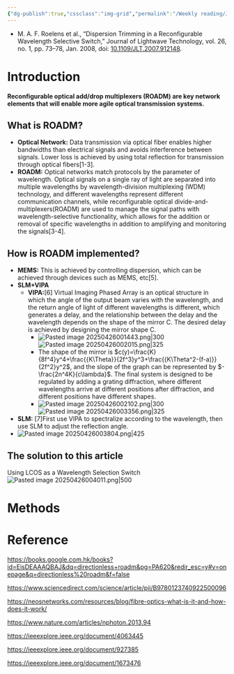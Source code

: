 ```yaml
---
{"dg-publish":true,"cssclass":"img-grid","permalink":"/Weekly reading/Journal of Lightwave Technology; Wavelength Selective Switch/","dgPassFrontmatter":true,"created":"2025-04-25T22:27:07.540+08:00","updated":"2025-04-26T00:41:12.000+08:00"}
---
```


- M. A. F. Roelens et al., “Dispersion Trimming in a Reconfigurable Wavelength Selective Switch,” Journal of Lightwave Technology, vol. 26, no. 1, pp. 73–78, Jan. 2008, doi: [10.1109/JLT.2007.912148](https://doi.org/10.1109/JLT.2007.912148).
# Introduction
**Reconfigurable optical add/drop multiplexers (ROADM) are key network elements that will enable more agile optical transmission systems.**
## What is ROADM?
- **Optical Network:** Data transmission via optical fiber enables higher bandwidths than electrical signals and avoids interference between signals. Lower loss is achieved by using total reflection for transmission through optical fibers[1-3]. 
- **ROADM:** Optical networks match protocols by the parameter of wavelength. Optical signals on a single ray of light are separated into multiple wavelengths by wavelength-division multiplexing (WDM) technology, and different wavelengths represent different communication channels, while reconfigurable optical divide-and-multiplexers(ROADM) are used to manage the signal paths with wavelength-selective functionality, which allows for the addition or removal of specific wavelengths in addition to amplifying and monitoring the signals[3-4].
## How is ROADM implemented?
- **MEMS:** This is achieved by controlling dispersion, which can be achieved through devices such as  MEMS, etc[5].
- **SLM+VIPA**
	- **VIPA:**[6] Virtual Imaging Phased Array is an optical structure in which the angle of the output beam varies with the wavelength, and the return angle of light of different wavelengths is different, which generates a delay, and the relationship between the delay and the wavelength depends on the shape of the mirror C. The desired delay is achieved by designing the mirror shape C.
		- ![Pasted image 20250426001443.png|300](/img/user/Weekly%20reading/Pasted%20image%2020250426001443.png)![Pasted image 20250426002015.png|325](/img/user/Weekly%20reading/Pasted%20image%2020250426002015.png)
		- The shape of the mirror is $c(y)=\frac{K}{8f^4}y^4+\frac{{K\Theta}}{2f^3}y^3+\frac{{K\Theta^2-(f-a)}}{2f^2}y^2$, and the slope of the graph can be represented by $-\frac{2n^4K}{c\lambda}$. The final system is designed to be regulated by adding a grating diffraction, where different wavelengths arrive at different positions after diffraction, and different positions have different shapes.
		- ![Pasted image 20250426002102.png|300](/img/user/Weekly%20reading/Pasted%20image%2020250426002102.png)![Pasted image 20250426003356.png|325](/img/user/Weekly%20reading/Pasted%20image%2020250426003356.png)
- **SLM:** [7]First use VIPA to spectralize according to the wavelength, then use SLM to adjust the reflection angle.
- ![Pasted image 20250426003804.png|425](/img/user/Weekly%20reading/Pasted%20image%2020250426003804.png)
## The solution to this article
Using LCOS as a Wavelength Selection Switch
![Pasted image 20250426004011.png|500](/img/user/Weekly%20reading/Pasted%20image%2020250426004011.png)
# Methods



# Reference
https://books.google.com.hk/books?id=EisDEAAAQBAJ&dq=directionless+roadm&pg=PA620&redir_esc=y#v=onepage&q=directionless%20roadm&f=false

https://www.sciencedirect.com/science/article/pii/B9780123740922500096

https://neosnetworks.com/resources/blog/fibre-optics-what-is-it-and-how-does-it-work/

https://www.nature.com/articles/nphoton.2013.94

https://ieeexplore.ieee.org/document/4063445

https://ieeexplore.ieee.org/document/927385

https://ieeexplore.ieee.org/document/1673476




